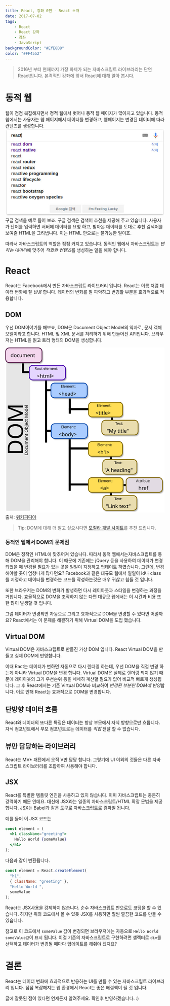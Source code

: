 ```yaml
---
title: React, 강좌 0편 - React 소개
date: 2017-07-02
tags:
    - React
    - React 강좌
    - 강좌
    - JavaScript
backgroundColor: "#EfE8D8"
color: "#FF4552"
---
```

> 2016년 부터 현재까지 가장 화제가 되는 자바스크립트 라이브러리는 단연 React입니다. 본격적인 강좌에 앞서 React에 대해 알아 봅시다.

# 동적 웹
웹이 점점 복잡해지면서 정적 웹에서 벗어나 동적 웹 페이지가 많아지고 있습니다. 동적 웹에서는 사용자는 웹 페이지에서 데이터를 변경하고, 웹페이지는 변경된 데이터에 따라 컨텐츠를 생성합니다.
![구글검색](./google-search.jpg)
구글 검색을 예로 들어 보죠. 구글 검색은 검색어 추천을 제공해 주고 있습니다. 사용자가 단어를 입력하면 서버에 데이터를 요청 하고, 받아온 데이터를 토대로 추천 검색어를 보여줄 HTML을 그려냅니다.
이는 HTML 만으로는 불가능한 일이죠.

따라서 자바스크립트의 역할은 점점 커지고 있습니다. 동적인 웹에서 자바스크립트는 *변하는 데이터*에 맞추어 *적합한 컨텐츠*를 생성하는 일을 해야 합니다.

# React
React는 Facebook에서 만든 자바스크립트 라이브러리 입니다. React는 이름 처럼 데이터 변화에 잘 *반응* 합니다. 데이터의 변화를 잘 파악하고 변경할 부분을 효과적으로 적용합니다.

## DOM
우선 DOM이야기를 해보죠, DOM은 Document Object Model의 약자로, 문서 객체 모델이라고 합니다. HTML 및 XML 문서를 처리하기 위해 만들어진 API입니다.
브라우저는 HTML을 읽고 트리 형태의 DOM을 생성합니다.

![DOM](DOM-model.svg)
출처: [위키피디아](https://en.wikipedia.org/wiki/Document_Object_Model)

> Tip: DOM에 대해 더 알고 싶으시다면 [모질라 개발 사이트](https://developer.mozilla.org/ko/docs/DOM)를 추천 드립니다.

### 동적인 웹에서 DOM의 문제점
DOM은 정적인 HTML에 맞추어져 있습니다. 따라서 동적 웹에서는자바스크립트를 통해 DOM을 관리해야 합니다.
이 때문에 기존에는 jQuery 등을 사용하여 데이터가 변경 되었을 때 변경될 필요가 있는 곳을 일일이 지정하고 업데이트 하였습니다.
그런데, 변경해야할 곳이 엄청나게 많다면요? Facebook과 같은 대규모 웹에서 일일이 id나 class를 지정하고 데이터를 변경하는 코드를 작성하는것은 매우 귀찮고 힘들 것 입니다.

또한 브라우저는 DOM의 변화가 발생하면 다시 레이아웃과 스타일을 변경하는 과정을 거칩니다. 효율적으로 DOM을 조작하지 않는 다면 대규모 웹에서는 이 시간과 비용 또한 많이 발생할 것 입니다.

그럼 데이터가 변경되면 자동으로 그리고 효과적으로 DOM을 변경할 수 있다면 어떨까요? React에서는 이 문제를 해결하기 위해 Virtual DOM을 도입 했습니다.

## Virtual DOM
Virtual DOM은 자바스크립트로 만들진 가상 DOM 입니다. React Virtual DOM을 만들고 실제 DOM에 반영합니다.

이때 Ract는 데이터가 변하면 자동으로 다시 렌더링 하는데, 우선 DOM을 직접 변경 하는게 아니라 Virtual DOM을 변경 합니다.
Virtual DOM은 실제로 렌더링 되지 않기 때문에 레이아웃의 크기 우선순위 등을 세세히 계산할 필요가 없어 비교적 빠르게 생성됩니다.
그 후 React에서는 기존 Virtual DOM과 비교하여 *변경된 부분만 DOM에 반영*합니다. 이로 인해 React는 효과적으로 DOM을 변경합니다.

## 단방향 데이터 흐름
React와 데이터의 또다른 특징은 데이터는 항상 부모에서 자식 방향으로만 흐릅니다. 자식 컴포넌트에서 부모 컴포넌트로는 데이터를 *직접* 전달 할 수 없습니다.

## 뷰만 담당하는 라이브러리
React는 MV* 패턴에서 오직 V만 담당 합니다. 그렇기에 UI 이외의 것들은 다른 자바스크립트 라이브러리를 조합하여 사용해야 합니다.

## JSX
React를 특별한 템플릿 엔진을 사용하고 있지 않습니다. 이미 자바스크립트는 충분히 강력하기 때문 인데요. 대신에 JSX라는 일종의 자바스크립트/HTML 확장 문법을 제공합니다.
JSX는 Babel과 같은 도구로 자바스크립트로 컴파일 됩니다.

예를 들어 이 JSX 코드는
```jsx
const element = (
  <h1 className="greeting">
    Hello World {someValue}
  </h1>
);
```
다음과 같이 변환됩니다.
```js
const element = React.createElement(
  "h1",
  { className: "greeting" },
  "Hello World ",
  someValue
);
```
React는 JSX사용을 강제하지 않습니다. 순수 자바스크립트 만으로도 코딩을 할 수 있습니다. 하지만 위의 코드에서 볼 수 있듯 JSX를 사용하면 훨씬 깔끔한 코드를 만들 수 있습니다.

참고로 이 코드에서 `someValue` 값이 변경되면 브라우저에는 자동으로 `Hello World someValue값`이 표시 됩니다.
이걸 기존의 자바스크립트로 구현하려면 셀렉터로 `div`를 선택하고 데이터가 변경될 때마다 업데이트를 해줘야 겠지요?

# 결론
React는 데이터 변화에 효과적으로 반응하는 UI를 만들 수 있는 자바스크립트 라이브러리 입니다. 점점 복잡해지는 웹 환경에서 React는 좋은 해결책이 될 것 입니다.

글에 잘못된 점이 있다면 언제든지 알려주세요. 확인후 반영하겠습니다. :)
